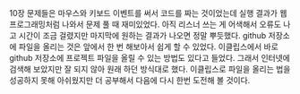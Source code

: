10장 문제들은 마우스와 키보드 이벤트를 써서 코드를 짜는 것이었는데 실행 결과가 웹 프로그래밍처럼 나와서 문제 풀 때 재미있었다. 아직 리스너 쓰는 게 어색해서 오류도 나고 시간이 조금 걸렸지만 마지막에 원하는 결과가 나오면 정말 뿌듯했다. github 저장소에 파일을 올리는 것은 앞에서 한 번 해보아서 쉽게 할 수 있었다. 이클립스에서 바로 github 저장소에 프로젝트 파일을 올릴 수 있는 방법도 있다고 들었다. 그래서 인터넷에 검색해 보았지만 잘 되지 않아 원래 하던 방식대로 했다. 이클립스로 파일을 올리는 법을 성공하지 못해 아쉬웠지만 더 공부해서 다음에 다시 한번 도전해 볼 것이다. 

